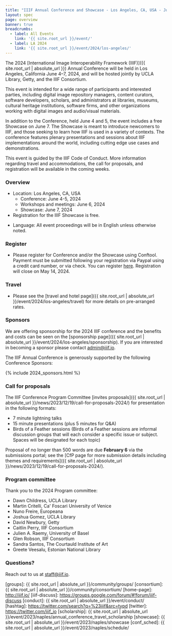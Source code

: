```yaml
---
title: "IIIF Annual Conference and Showcase - Los Angeles, CA, USA - June 4-7, 2024"
layout: spec
page: overview
banner: true 
breadcrumbs:
  - label: All Events
    link: '{{ site.root_url }}/event/'
  - label: LA 2024
    link: '{{ site.root_url }}/event/2024/los-angeles/'
---
```



The 2024 [International Image Interoperability Framework (IIIF)]({{ site.root_url | absolute_url }}) Annual Conference will be held in Los Angeles, California June 4–7, 2024, and will be hosted jointly by UCLA Library, Getty, and the IIIF Consortium.

This event is intended for a wide range of participants and interested parties, including digital image repository managers, content curators, software developers, scholars, and administrators at libraries, museums, cultural heritage institutions, software firms, and other organizations working with digital images and audio/visual materials.

In addition to the Conference, held June 4 and 5, the event includes a free Showcase on June 7. The Showcase is meant to introduce newcomers to IIIF, and those seeking to learn how IIIF is used in a variety of contexts. The conference features plenary presentations and sessions about IIIF implementations around the world, including cutting edge use cases and demonstrations. 

This event is guided by the IIIF Code of Conduct. More information regarding travel and accommodations, the call for proposals, and registration will be available in the coming weeks. 

<!-- {% include 2024_hosts.html %} -->

<!-- 


The 2023 [International Image Interoperability Framework (IIIF)]({{ site.root_url | absolute_url }}) Annual Conference will be held in Naples, Italy, June 5–8, 2023, and will be hosted jointly by the [University of Naples Federico II](http://www.international.unina.it/) and the IIIF Consortium.

This event is intended for a wide range of participants and interested parties, including digital image repository managers, content curators, software developers, scholars, and administrators at libraries, museums, cultural heritage institutions, software firms, and other organizations working with digital images and audio/visual materials.

The event includes a free [**showcase**][showcase] meant to introduce newcomers to IIIF, and those seeking to learn how IIIF is used in a variety of contexts. The [**conference**][conf_sched] features plenary presentations and sessions about IIIF implementations around the world, including cutting edge use cases and demonstrations. 

This event is guided by the IIIF [Code of Conduct]({{ site.root_url | absolute_url }}/event/conduct). -->



### **Overview**

* Location: Los Angeles, CA, USA
    * Conference: June 4-5, 2024
    * Workshops and meetings: June 6, 2024
    * Showcase: June 7, 2024
* Registration for the IIIF Showcase is free.
<!-- * Costs for the conference will be €480 for a general ticket, €230 for a [consortium members]({{ site.root_url | absolute_url }}/community/consortium) ticket, and €125 for students. Registration closes May 16, 2023. -->
* Language: All event proceedings will be in English unless otherwise noted.

### **Register**

* Please register for Conference and/or the Showcase using Conftool. Payment must be submitted following your registration via Paypal using a credit card number, or via check. You can register [here](https://www.conftool.org/iiif2024/). Registration will close on May 14, 2024. 

### **Travel**

* Please see the [travel and hotel page]({{ site.root_url | absolute_url }}/event/2024/los-angeles/travel) for more details on pre-arranged rates.

### **Sponsors**

We are offering sponsorship for the 2024 IIIF conference and the benefits and costs can be seen on the [sponsorship page]({{ site.root_url | absolute_url }}/event/2024/los-angeles/sponsorship). If you are interested in becoming a sponsor please contact [admin@iiif.io](mailto:admin@iiif.io). 

The IIIF Annual Conference is generously supported by the following Conference Sponsors:

{% include 2024_sponsors.html %} 

### Call for proposals

The IIIF Conference Program Committee [invites proposals]({{ site.root_url | absolute_url }}/news/2023/12/19/call-for-proposals-2024/) for presentation in the following formats:

* 7 minute lightning talks
* 15 minute presentations (plus 5 minutes for Q&A)
* Birds of a Feather sessions (Birds of a Feather sessions are informal discussion groups that will each consider a specific issue or subject. Spaces will be designated for each topic)

Proposal of no longer than 500 words are due **February 6** via the submissions portal; see the [CfP page for more submission details including themes and requirements]({{ site.root_url | absolute_url }}/news/2023/12/19/call-for-proposals-2024/).

### Program committee

Thank you to the 2024 Program committee:

* Dawn Childress, UCLA Library
* Martin Critelli, Ca' Foscari University of Venice
* Nuno Freire, Europeana
* Joshua Gomez, UCLA Library
* David Newbury, Getty
* Caitlin Perry, IIIF Consortium 
* Julien A. Raemy, University of Basel
* Glen Robson, IIIF Consortium
* Sandra Santos, The Courtauld Institute of Art
* Greete Veesalu, Estonian National Library

<!-- ### **Register**

* Please register for Conference and/or the Showcase using Conftool. Payment must be submitted following your registration via Paypal using a credit card number, or via check. You can register [here](https://www.conftool.org/iiif2023/index.php?page=index). Registration will close on May 16, 2023. 

### **Travel**

* Please see the [travel and hotel page]({{ site.root_url | absolute_url }}/event/2023/naples/travel) for more details on pre-arranged rates.

### **Schedule**

* See the [conference schedule page for the current outline schedule]({{ site.root_url | absolute_url }}/event/2023/naples/schedule) for the conference, the showcase page for the [Showcase schedule][showcase], and the [workshops page]({{ site.root_url | absolute_url }}/event/2023/naples/workshops) for the schedule of optional pre-conference workshops.


#### Local planning committee

Thank you to the 2023 local planning committee:

* Gennaro Ferrante
* Serena Picarelli
* Chiara Fusco
* Pierfrancesco Valentini di Castromediano

### **Sponsors**

We are offering sponsorship for the 2023 IIIF conference and the benefits and costs can be seen on the [sponsorship page]({{ site.root_url | absolute_url }}/event/2023/naples/sponsorship). If you are interested in becoming a sponsor please contact [admin@iiif.io](mailto:admin@iiif.io). 

The IIIF Annual Conference is generously supported by the following Conference Sponsors:

{% include 2023_sponsors.html %} 

### Locations

**[Showcase][showcase] - 6/5**

Università degli Studi di Napoli Federico II - Chiesa dei Santi Marcellino e Festo<br>
Largo S. Marcellino, 10, 80138 Napoli NA, Italy

**Workshops - 6/6**

Università degli Studi di Napoli Federico II - Dipartimento di Studi Umanistici<br>
Via Porta di Massa, 1, 80133 Napoli NA, Italy

**[Conference][conf_sched] - 6/7 and 6/8**

Università degli Studi di Napoli Federico II - Scuola Politecnica e delle Scienze di Base - Complesso Napoli Est<br>
Corso Nicolangelo Protopisani, 70, 80146 Napoli NA, Italy

**Reception - 6/7**

Villa Ferretti <br>
Via Castello, 14, 80070 Bacoli NA, Italy

_Buses will take reception attendees from the Conference directly to Villa Ferretti. Following the receptions, buses will return to University Center (Umberto I, 40, 80138 Napoli NA)._

{% include 2023_locations.html %}  -->

### **Questions?**

Reach out to us at staff@iiif.io.


[iiif]: https://iiif.io/
[groups]: {{ site.root_url | absolute_url }}/community/groups/
[consortium]: {{ site.root_url | absolute_url }}/community/consortium/
[home-page]: http://iiif.io/
[iiif-discuss]: https://groups.google.com/forum/#!forum/iiif-discuss
[conduct]: {{ site.root_url | absolute_url }}/event/conduct/
[hashtag]: https://twitter.com/search?q=%23iiif&src=typd
[twitter]: https://twitter.com/iiif_io
[scholarship]:  {{ site.root_url | absolute_url }}/event/2023/naples/annual_conference_travel_scholarship
[showcase]:  {{ site.root_url | absolute_url }}/event/2023/naples/showcase
[conf_sched]: {{ site.root_url | absolute_url }}/event/2023/naples/schedule/